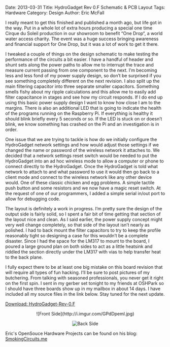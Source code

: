 Date: 2013-03-31
Title: HydroGadget Rev 0.F Schematic & PCB Layout
Tags: Hardware 
Category: Design
Author: Eric McFall

I really meant to get this finished and published a month ago, but life got in the way.  Put in a whole lot of extra hours producing a special one time Cirque du Soleil production in our showroom to benefit “One Drop“, a world water access charity.  The event was a huge success bringing awareness and financial support for One Drop, but it was a lot of work to get it there.

I tweaked a couple of things on the design schematic to make testing the performance of the circuits a bit easier.  I have a handful of header and shunt sets along the power paths to allow me to interrupt the trace and measure current passing from one component to the next.  I’m becoming less and less fond of my power supply design, so don’t be surprised if you see something completely different on the next revision.  I also split up the main filtering capacitor into three separate smaller capacitors.  Something smells fishy about my ripple calculations and this allow me to easily add filter capacitance in stages and see how my circuit responds.  If I do end up using this basic power supply design I want to know how close I am to the margins.  There is also an additional LED that is going to indicate the health of the programs running on the Raspberry Pi.  If everything is healthy it should blink briefly every 5 seconds or so.  If the LED is stuck on or doesn’t blink, we know something has crashed on the Pi and an investigation is in order.

One issue that we are trying to tackle is how do we initially configure the HydroGadget network settings and how would adjust those settings if we changed the name or password of the wireless network it attaches to.  We decided that a network settings reset switch would be needed to put the HydroGadget into an ad hoc wireless mode to allow a computer or phone to connect directly to the HydroGadget.  Once the HydroGadget is told what network to attach to and what password to use it would then go back to a client mode and connect to the wireless network like any other device would.  One of these classic chicken and egg problems.  A simple tactile push button and some resistors and we now have a magic reset switch.  At the request of one of our programmers, I added a simple serial in/out port to allow for debugging code.

The layout is definitely a work in progress.  I’m pretty sure the design of the output side is fairly solid, so I spent a fair bit of time getting that section of the layout nice and clean.  As I said earlier, the power supply concept might very well change completely, so that side of the layout isn’t nearly as polished.  I had to back mount the filter capacitors to try to keep the profile reasonably tight so designing a case for this wouldn’t be a complete disaster.  Since I had the space for the LM317 to mount to the board, I poured a large ground plan on both sides to act as a little heatsink and riddled the section directly under the LM317 with vias to help transfer heat to the back plane.

I fully expect there to be at least one big mistake on this board revision that will require all types of fun hacking.  I’ll be sure to post pictures of my butchering.  From talking with seasoned professionals, you never get it right on the first spin.  I sent in my gerber set tonight to my friends at OSHPark so I should have three boards show up in my mailbox in about 14 days.  I have included all my source files in the link below.  Stay tuned for the next update.

[Download: HydroGadget-Rev-0.F](https://www.box.com/s/bhgditxoie52h2e5ruh8)

<center>
![Front Side](http://i.imgur.com/GPdDpeml.jpg)

![Back Side](http://i.imgur.com/fcOoYRvl.jpg)
</center>

Eric's OpenSouce Hardware Projects can be found on his blog: [SmokingCircuits.me](http://smokingcircuits.me/)

